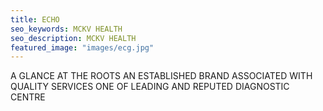 ```yaml
---
title: ECHO
seo_keywords: MCKV HEALTH
seo_description: MCKV HEALTH
featured_image: "images/ecg.jpg"
---
```


A GLANCE AT THE ROOTS AN ESTABLISHED BRAND ASSOCIATED WITH QUALITY SERVICES ONE OF LEADING AND REPUTED DIAGNOSTIC CENTRE  

